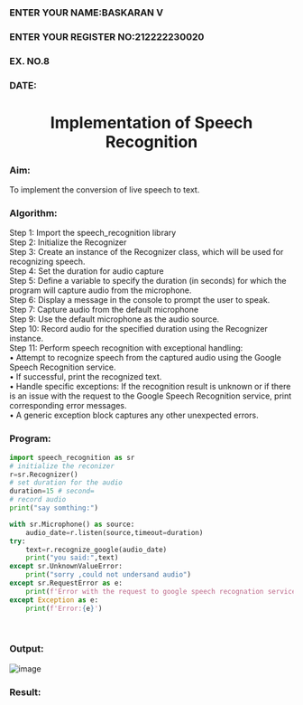  <H3>ENTER YOUR NAME:BASKARAN V</H3>
<H3>ENTER YOUR REGISTER NO:212222230020</H3>
<H3>EX. NO.8</H3>
<H3>DATE:</H3>
<H1 ALIGN =CENTER>Implementation of Speech Recognition</H1>
<H3>Aim:</H3> 
 To implement the conversion of live speech to text.<BR>
<h3>Algorithm:</h3>
Step 1: Import the speech_recognition library<Br>
Step 2: Initialize the Recognizer<Br>
Step 3: Create an instance of the Recognizer class, which will be used for recognizing speech.<Br>
Step 4: Set the duration for audio capture<Br>
Step 5: Define a variable to specify the duration (in seconds) for which the program will capture audio from the microphone.<Br>
Step 6: Display a message in the console to prompt the user to speak.<Br>
Step 7: Capture audio from the default microphone<Br>
Step 9: Use the default microphone as the audio source.<Br>
Step 10: Record audio for the specified duration using the Recognizer instance.<Br>
Step 11: Perform speech recognition with exceptional handling:<Br>
•	Attempt to recognize speech from the captured audio using the Google Speech Recognition service.<Br>
•	If successful, print the recognized text.<Br>
•	Handle specific exceptions: If the recognition result is unknown or if there is an issue with the request to the Google Speech Recognition service, print corresponding error messages.<Br>
•	A generic exception block captures any other unexpected errors.<Br>
<H3>Program:</H3>

``` python
import speech_recognition as sr
# initialize the reconizer
r=sr.Recognizer()
# set duration for the audio
duration=15 # second=
# record audio
print("say somthing:")

with sr.Microphone() as source:
    audio_date=r.listen(source,timeout=duration)
try:
    text=r.recognize_google(audio_date)
    print("you said:",text)
except sr.UnknownValueError:
    print("sorry ,could not undersand audio")
except sr.RequestError as e:
    print(f'Error with the request to google speech recognation service:{e}')
except Exception as e:
    print(f'Error:{e}')
```
<br>
<H3> Output:</H3>

![image](https://github.com/BaskaranV15/Ex-8--AAI/assets/118703522/26a6c5a6-cc36-4312-9a73-3736ffde3aa7)


<H3> Result:</H3>
